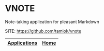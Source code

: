 # VNOTE
 
 Note-taking application for pleasant Markdown
 
 SITE: https://github.com/tamlok/vnote

 | [Applications](https://portable-linux-apps.github.io/apps.html) | [Home](https://portable-linux-apps.github.io)
 | --- | --- |
